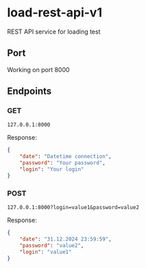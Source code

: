 # load-rest-api-v1
REST API service for loading test

## Port
Working on port 8000 

## Endpoints
### GET
`127.0.0.1:8000`

Response:

```json
{
    "date": "Datetime connection",
    "password": "Your password",
    "login": "Your login"
}
```
### POST
`127.0.0.1:8000?login=value1&password=value2`

Response:

```json
{
    "date": "31.12.2024 23:59:59",
    "password": "value2",
    "login": "value1"
}
```
